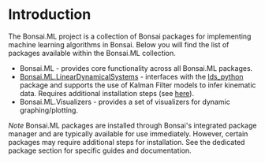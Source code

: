 # Introduction

The Bonsai.ML project is a collection of Bonsai packages for implementing machine learning algorithms in Bonsai. Below you will find the list of packages available within the Bonsai.ML collection.

* Bonsai.ML - provides core functionality across all Bonsai.ML packages.
* [Bonsai.ML.LinearDynamicalSystems](LinearDynamicalSystems/lds-overview.md) - interfaces with the [lds_python](https://github.com/joacorapela/lds_python) package and supports the use of Kalman Filter models to infer kinematic data. Requires additional installation steps (see [here](LinearDynamicalSystems/lds-overview.md)).
* Bonsai.ML.Visualizers - provides a set of visualizers for dynamic graphing/plotting.

*Note* Bonsai.ML packages are installed through Bonsai's integrated package manager and are typically available for use immediately. However, certain packages may require additional steps for installation. See the dedicated package section for specific guides and documentation.

